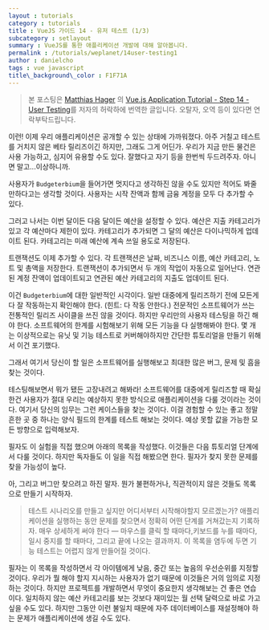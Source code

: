 ```yaml
---
layout : tutorials
category : tutorials
title : VueJS 가이드 14 - 유저 테스트 (1/3)
subcategory : setlayout
summary : VueJS를 통한 애플리케이션 개발에 대해 알아봅니다.
permalink : /tutorials/weplanet/14user-testing1
author : danielcho
tags : vue javascript
title\_background\_color : F1F71A
---
```




> 본 포스팅은 [Matthias Hager](https://matthiashager.com) 의 [Vue.js Application Tutorial - Step 14 - User Testing](https://matthiashager.com/complete-vuejs-application-tutorial/user-testing)를 저자의 허락하에 번역한 글입니다. 오탈자, 오역 등이 있다면 연락부탁드립니다.



이런! 이제 우리 애플리케이션은 공개할 수 있는 상태에 가까워졌다. 아주 거칠고 테스트를 거치지 않은 베타 릴리즈이긴 하지만, 그래도 그게 어딘가. 우리가 지금 만든 물건은 사용 가능하고, 심지어 유용할 수도 있다. 잘했다고 자기 등을 한번씩 두드려주자. 아니면 말고...이상하니까.

 

사용자가 `Budgeterbium`을 들어가면 멋지다고 생각하진 않을 수도 있지만 적어도 봐줄만하다고는 생각할 것이다. 사용자는 시작 잔액과 함께 금융 계정을 모두 다 추가할 수 있다.

 

그러고 나서는 이번 달이든 다음 달이든 예산을 설정할 수 있다. 예산은 지출 카테고리가 있고 각 예산마다 제한이 있다. 카테고리가 추가되면 그 달의 예산은 다이나믹하게 업데이트 된다. 카테고리는 미래 예산에 계속 쓰일 용도로 저장된다.

 

트랜잭션도 이제 추가할 수 있다. 각 트랜잭션은 날짜, 비즈니스 이름, 예산 카테고리, 노트 및 총액을 저장한다. 트랜잭션이 추가되면서 두 개의 작업이 자동으로 일어난다. 연관된 계정 잔액이 업데이트되고 연관된 예산 카테고리의 지출도 업데이트 된다. 

 

이건 `Budgeterbium`에 대한 일반적인 시각이다. 일반 대중에게 릴리즈하기 전에 모든게 다 잘 작동하는지 확인해야 한다. (힌트: 다 작동 안한다.) 전문적인 소프트웨어가 쓰는 전통적인 릴리즈 사이클을 쓰진 않을 것이다. 하지만 우리만의 사용자 테스팅을 하긴 해야 한다. 소프트웨어의 한계를 시험해보기 위해 모든 기능을 다 실행해봐야 한다. 몇 개는 이상적으로는 유닛 및 기능 테스트로 커버해야하지만 간단한 튜토리얼을 만들기 위해서 이건 포기했다.

 

그래서 여기서 당신이 할 일은 소프트웨어를 실행해보고 최대한 많은 버그, 문제 및 흠을 찾는 것이다.

 

테스팅해보면서 뭐가 됐든 고장내려고 해봐라! 소프트웨어를 대중에게 릴리즈할 때 확실한건 사용자가 절대 우리는 예상하지 못한 방식으로 애플리케이션을 다룰 것이라는 것이다. 여기서 당신의 임무는 그런 케이스들을 찾는 것이다. 이걸 경험할 수 있는 좋고 정말 흔한 곳 중 하나는 양식 필드의 한계를 테스트 해보는 것이다. 예상 못할 값을 가능한 모든 방향으로 입력해보자.

 

필자도 이 실험을 직접 했으며 아래의 목록을 작성했다. 이것들은 다음 튜토리얼 단계에서 다룰 것이다. 하지만 독자들도 이 일을 직접 해봤으면 한다. 필자가 찾지 못한 문제를 찾을 가능성이 높다.

 

아, 그리고 버그만 찾으려고 하진 말자. 뭔가 불편하거나, 직관적이지 않은 것들도 목록으로 만들기 시작하자.

 

> 테스트 시나리오를 만들고 싶지만 어디서부터 시작해야할지 모르겠는가? 애플리케이션을 실행하는 동안 문제를 찾으면서 정확히 어떤 단계를 거쳐갔는지 기록하자. 매우 상세하게 써야 한다 ― 마우스를 클릭 할 때마다,키보드를 누를 때마다, 일시 중지를 할 때마다, 그리고 끝에 나오는 결과까지. 이 목록을 염두에 두면 기능 테스트는 어렵지 않게 만들어질 것이다.

 

필자는 이 목록을 작성하면서 각 아이템에게 낮음, 중간 또는 높음의 우선순위를 지정할 것이다. 우리가 뭘 해야 할지 지시하는 사용자가 없기 때문에 이것들은 거의 임의로 지정하는 것이다. 하지만 프로젝트를 개발하면서 무엇이 중요한지 생각해보는 건 좋은 연습이다. 일치하지 않는 예산 카테고리를 보는 것보다 재미있는 월 선택 달력으로 바로 가고 싶을 수도 있다. 하지만 그동안 이런 불일치 때문에 자주 데이터베이스를 재설정해야 하는 문제가 애플리케이션에 생길 수도 있다.

 

